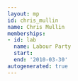 ```yaml
---
layout: mp
id: chris_mullin
name: Chris Mullin
memberships:
- id: lab
  name: Labour Party
  start: 
  end: '2010-03-30'
autogenerated: true
---
```

